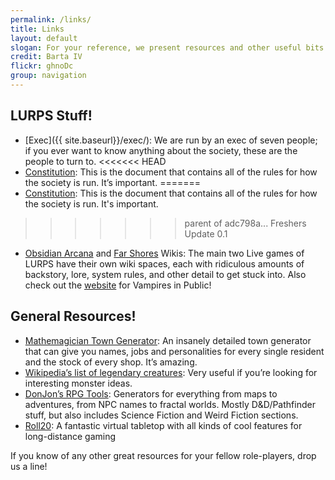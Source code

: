 ```yaml
---
permalink: /links/
title: Links
layout: default
slogan: For your reference, we present resources and other useful bits and pieces you might need to know.
credit: Barta IV
flickr: ghnoDc
group: navigation
---
```

## LURPS Stuff!

* [Exec]({{ site.baseurl}}/exec/): We are run by an exec of seven people; if you ever want to know anything about the society, these are the people to turn to.
<<<<<<< HEAD
* [Constitution]({{site.baseurl}}/constitution.pdf}}): This is the document that contains all of the rules for how the society is run. It&rsquo;s important.
=======
* [Constitution]({{site.baseurl}}/css/assets/constitution}}): This is the document that contains all of the rules for how the society is run. It's important.
>>>>>>> parent of adc798a... Freshers Update 0.1
* [Obsidian Arcana](http://www.justslide.com/obsidianarcana/) and [Far Shores](http://www.justslide.com/farshores/index.php?title=Main_Page) Wikis: The main two Live games of LURPS have their own wiki spaces, each with ridiculous amounts of backstory, lore, system rules, and other detail to get stuck into. Also check out the [website](http://www.theabandonedstory.co.uk/) for Vampires in Public!

## General Resources!

* [Mathemagician Town Generator](http://www.mathemagician.net/town.html): An insanely detailed town generator that can give you names, jobs and personalities for every single resident and the stock of every shop. It&rsquo;s amazing.
* [Wikipedia&rsquo;s list of legendary creatures](http://en.wikipedia.org/wiki/List_of_legendary_creatures_by_type): Very useful if you&rsquo;re looking for interesting monster ideas.
* [DonJon&rsquo;s RPG Tools](http://donjon.bin.sh/): Generators for everything from maps to adventures, from NPC names to fractal worlds. Mostly D&D/Pathfinder stuff, but also includes Science Fiction and Weird Fiction sections.
* [Roll20](http://roll20.net/): A fantastic virtual tabletop with all kinds of cool features for long-distance gaming

If you know of any other great resources for your fellow role-players, drop us a line!